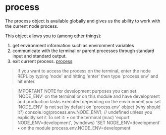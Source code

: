 # process

The process object is available globally and gives us the ability to work with the current node process.
 
This object allows you to (among other things):  
1. get environment information such as environment variables 
2. communicate with the terminal or parent processes through standard input and standard output. 
3. exit current process. 
[process](https://nodejs.org/api/process.html)
 

> If you want to access the process on the terminal, enter the node REPL by typing 'node' and hitting 'enter' then type 'process.env' and hit enter.
 

> IMPORTANT NOTE 
for development purposes you can set 'NODE_ENV' on the terminal or on this module
and have development and production tasks executed depending on the environment you set
'NODE_ENV' is not set by default on 'process.env' object (why should it?)
console.log(process.env.NODE_ENV); // undefined unless you explicitly set it
To set it:
• on the terminal (mac) 'export NODE_ENV=development', (windows) 'SET NODE_ENV=development'
• on the module process.env.NODE_ENV=development

